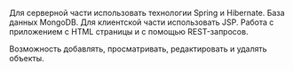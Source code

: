 Для серверной части использовать технологии Spring и Hibernate. База данных MongoDB.
Для клиентской части использовать JSP.
Работа с приложением с HTML страницы и с помощью REST-запросов.

Возможность добавлять, просматривать, редактировать и удалять объекты.
